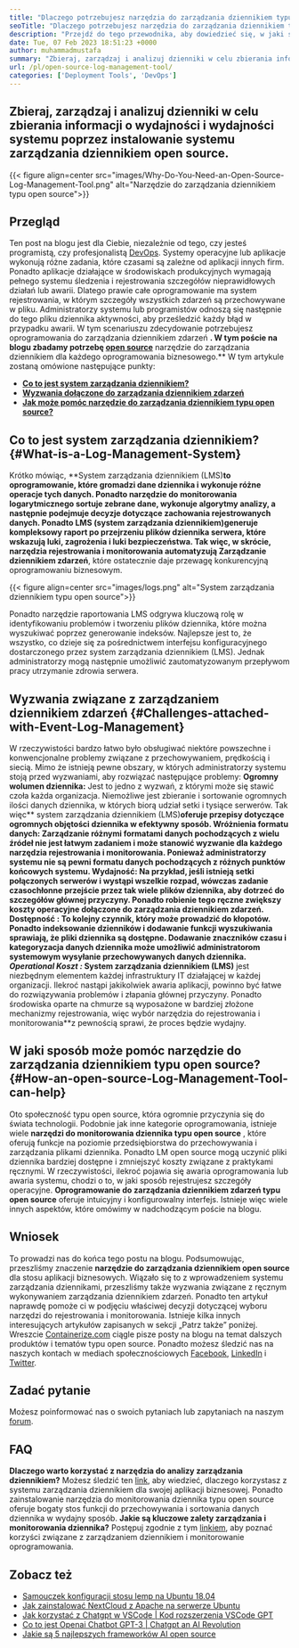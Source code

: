```yaml
---
title: "Dlaczego potrzebujesz narzędzia do zarządzania dziennikiem typu open source" 
seoTitle: "Dlaczego potrzebujesz narzędzia do zarządzania dziennikiem typu open source" 
description: "Przejdź do tego przewodnika, aby dowiedzieć się, w jaki sposób narzędzie do zarządzania dziennikiem typu open source może przynieść korzyści w gromadzeniu dzienników i zarządzaniu oprogramowaniem biznesowym." 
date: Tue, 07 Feb 2023 18:51:23 +0000
author: muhammadmustafa
summary: "Zbieraj, zarządzaj i analizuj dzienniki w celu zbierania informacji o wydajności i wydajności systemu, instalując system zarządzania dziennikiem typu open source." 
url: /pl/open-source-log-management-tool/
categories: ['Deployment Tools', 'DevOps']
---
```


## Zbieraj, zarządzaj i analizuj dzienniki w celu zbierania informacji o wydajności i wydajności systemu poprzez instalowanie systemu zarządzania dziennikiem open source.

{{< figure align=center src="images/Why-Do-You-Need-an-Open-Source-Log-Management-Tool.png" alt="Narzędzie do zarządzania dziennikiem typu open source">}}


## Przegląd
Ten post na blogu jest dla Ciebie, niezależnie od tego, czy jesteś programistą, czy profesjonalistą [DevOps][1]. Systemy operacyjne lub aplikacje wykonują różne zadania, które czasami są zależne od aplikacji innych firm. Ponadto aplikacje działające w środowiskach produkcyjnych wymagają pełnego systemu śledzenia i rejestrowania szczegółów nieprawidłowych działań lub awarii. Dlatego prawie całe oprogramowanie ma system rejestrowania, w którym szczegóły wszystkich zdarzeń są przechowywane w pliku. Administratorzy systemu lub programistów odnoszą się następnie do tego pliku dziennika aktywności, aby prześledzić każdy błąd w przypadku awarii. W tym scenariuszu zdecydowanie potrzebujesz oprogramowania do zarządzania dziennikiem zdarzeń **. W tym poście na blogu zbadamy potrzebę [open source][2]** narzędzie do zarządzania dziennikiem dla każdego oprogramowania biznesowego.**
W tym artykule zostaną omówione następujące punkty:
* [ **Co to jest system zarządzania dziennikiem?** ][3]
* [ **Wyzwania dołączone do zarządzania dziennikiem zdarzeń** ][4]
* **[Jak może pomóc narzędzie do zarządzania dziennikiem typu open source?][5]** 

## Co to jest system zarządzania dziennikiem? {#What-is-a-Log-Management-System}

Krótko mówiąc, **System zarządzania dziennikiem (LMS)**to oprogramowanie, które gromadzi dane dziennika i wykonuje różne operacje tych danych. Ponadto narzędzie do monitorowania logarytmicznego **sortuje zebrane dane, wykonuje algorytmy analizy, a następnie podejmuje decyzje dotyczące zachowania rejestrowanych danych. Ponadto** LMS (system zarządzania dziennikiem)**generuje kompleksowy raport po przejrzeniu plików dziennika serwera, które wskazują luki, zagrożenia i luki bezpieczeństwa. Tak więc, w skrócie, narzędzia rejestrowania i monitorowania automatyzują** Zarządzanie dziennikiem zdarzeń**, które ostatecznie daje przewagę konkurencyjną oprogramowaniu biznesowym.

{{< figure align=center src="images/logs.png" alt="System zarządzania dziennikiem typu open source">}}

Ponadto narzędzie raportowania LMS odgrywa kluczową rolę w identyfikowaniu problemów i tworzeniu plików dziennika, które można wyszukiwać poprzez generowanie indeksów. Najlepsze jest to, że wszystko, co dzieje się za pośrednictwem interfejsu konfiguracyjnego dostarczonego przez system zarządzania dziennikiem (LMS). Jednak administratorzy mogą następnie umożliwić zautomatyzowanym przepływom pracy utrzymanie zdrowia serwera.

## Wyzwania związane z zarządzaniem dziennikiem zdarzeń {#Challenges-attached-with-Event-Log-Management}

W rzeczywistości bardzo łatwo było obsługiwać niektóre powszechne i konwencjonalne problemy związane z przechowywaniem, prędkością i siecią. Mimo że istnieją pewne obszary, w których administratorzy systemu stoją przed wyzwaniami, aby rozwiązać następujące problemy:
**Ogromny wolumen dziennika:** Jest to jedno z wyzwań, z którymi może się stawić czoła każda organizacja. Niemożliwe jest zbieranie i sortowanie ogromnych ilości danych dziennika, w których biorą udział setki i tysiące serwerów. Tak więc** system zarządzania dziennikiem (LMS)**oferuje przepisy dotyczące ogromnych objętości dziennika w efektywny sposób.
**Wróżnienia formatu danych:**  Zarządzanie różnymi formatami danych pochodzących z wielu źródeł nie jest łatwym zadaniem i może stanowić wyzwanie dla każdego narzędzia rejestrowania i monitorowania. Ponieważ administratorzy systemu nie są pewni formatu danych pochodzących z różnych punktów końcowych systemu.
**Wydajność:**  Na przykład, jeśli istnieją setki połączonych serwerów i wystąpi wszelkie rozpad, wówczas zadanie czasochłonne przejście przez tak wiele plików dziennika, aby dotrzeć do szczegółów głównej przyczyny. Ponadto robienie tego ręczne zwiększy koszty operacyjne dołączone do zarządzania dziennikiem zdarzeń.
**Dostępność** : To kolejny czynnik, który może prowadzić do kłopotów. Ponadto indeksowanie dzienników i dodawanie funkcji wyszukiwania sprawiają, że pliki dziennika są dostępne. Dodawanie znaczników czasu i kategoryzacja danych dziennika może umożliwić administratorom systemowym wysyłanie przechowywanych danych dziennika.
**Operational* ***Koszt** :** System zarządzania dziennikiem (LMS)** jest niezbędnym elementem każdej infrastruktury IT działającej w każdej organizacji. Ilekroć nastąpi jakikolwiek awaria aplikacji, powinno być łatwe do rozwiązywania problemów i złapania głównej przyczyny. Ponadto środowiska oparte na chmurze są wyposażone w bardziej złożone mechanizmy rejestrowania, więc wybór narzędzia do rejestrowania i monitorowania**z pewnością sprawi, że proces będzie wydajny.

## W jaki sposób może pomóc narzędzie do zarządzania dziennikiem typu open source? {#How-an-open-source-Log-Management-Tool-can-help}

Oto społeczność typu open source, która ogromnie przyczynia się do świata technologii. Podobnie jak inne kategorie oprogramowania, istnieje wiele **narzędzi do monitorowania dziennika typu open source** , które oferują funkcje na poziomie przedsiębiorstwa do przechowywania i zarządzania plikami dziennika. Ponadto LM open source mogą uczynić pliki dziennika bardziej dostępne i zmniejszyć koszty związane z praktykami ręcznymi.
W rzeczywistości, ilekroć pojawia się awaria oprogramowania lub awaria systemu, chodzi o to, w jaki sposób rejestrujesz szczegóły operacyjne. **Oprogramowanie do zarządzania dziennikiem zdarzeń typu open source** oferuje intuicyjny i konfigurowalny interfejs. Istnieje więc wiele innych aspektów, które omówimy w nadchodzącym poście na blogu.

## Wniosek
To prowadzi nas do końca tego postu na blogu. Podsumowując, przeszliśmy znaczenie **narzędzie do zarządzania dziennikiem open source** dla stosu aplikacji biznesowych. Wiązało się to z wprowadzeniem systemu zarządzania dziennikami, przeszliśmy także wyzwania związane z ręcznym wykonywaniem zarządzania dziennikiem zdarzeń. Ponadto ten artykuł naprawdę pomoże ci w podjęciu właściwej decyzji dotyczącej wyboru narzędzi do rejestrowania i monitorowania. Istnieje kilka innych interesujących artykułów zapisanych w sekcji „Patrz także” poniżej.
Wreszcie [Containerize.com][6] ciągle pisze posty na blogu na temat dalszych produktów i tematów typu open source. Ponadto możesz śledzić nas na naszych kontach w mediach społecznościowych [Facebook][7], [LinkedIn][8] i [Twitter][9].

## Zadać pytanie
Możesz poinformować nas o swoich pytaniach lub zapytaniach na naszym [forum][10].

## FAQ
**Dlaczego warto korzystać z narzędzia do analizy zarządzania dziennikiem?** 
Możesz śledzić ten [link][3], aby wiedzieć, dlaczego korzystasz z systemu zarządzania dziennikiem dla swojej aplikacji biznesowej. Ponadto zainstalowanie narzędzia do monitorowania dziennika typu open source oferuje bogaty stos funkcji do przechowywania i sortowania danych dziennika w wydajny sposób.
**Jakie są kluczowe zalety zarządzania i monitorowania dziennika?** 
Postępuj zgodnie z tym [linkiem][5], aby poznać korzyści związane z zarządzaniem dziennikiem i monitorowanie oprogramowania.

## Zobacz też
  * [Samouczek konfiguracji stosu lemp na Ubuntu 18.04][11]
  * [Jak zainstalować NextCloud z Apache na serwerze Ubuntu][12]
  * [Jak korzystać z Chatgpt w VSCode | Kod rozszerzenia VSCode GPT][13]
  * [Co to jest Openai Chatbot GPT-3 | Chatgpt an AI Revolution][14]
  * [Jakie są 5 najlepszych frameworków AI open source][15]



[1]: https://products.containerize.com/devops/
[2]: https://products.containerize.com/
[3]: #What-is-a-Log-Management-System
[4]: #Challenges-attached-with-Event-Log-Management
[5]: #How-an-open-source-Log-Management-Tool-can-help
[6]: https://www.containerize.com/
[7]: https://web.facebook.com/containerize
[8]: https://www.linkedin.com/company/containerize/
[9]: https://twitter.com/containerize_co
[10]: https://forum.containerize.com/
[11]: https://blog.containerize.com/web-server-solution-stack/setup-tutorial-for-lemp-stack-on-ubuntu-18-04/
[12]: https://blog.containerize.com/backup-and-sync-software/how-to-install-nextcloud-with-apache-on-ubuntu-server/
[13]: https://blog.containerize.com/artificial-intelligence/how-to-use-chatgpt-in-vscode-the-vscode-extension-codegpt/
[14]: https://blog.containerize.com/artificial-intelligence/what-is-openai-chatbot-gpt-3-chatgpt-an-ai-revolution/
[15]: https://blog.containerize.com/artificial-intelligence/top-5-open-source-ai-frameworks/
